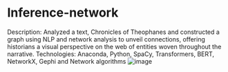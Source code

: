 # Inference-network
Description: Analyzed a text, Chronicles of Theophanes and constructed a graph using NLP and network analysis to unveil connections, offering historians a visual perspective on the web of entities woven throughout the narrative.
Technologies: Anaconda, Python, SpaCy, Transformers, BERT, NetworkX, Gephi and Network algorithms
![image](https://github.com/Nanda-Vishvanathan/Inference-network/assets/59757238/1f2fe18f-355e-4de8-af6d-9c55e638b28c)

